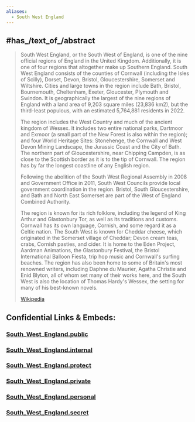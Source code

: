```yaml
---
aliases:
  - South West England
---
```


## #has_/text_of_/abstract 

> South West England, or the South West of England, is one of the nine official regions of England in the United Kingdom. Additionally, it is one of four regions that altogether make up Southern England. South West England consists of the counties of Cornwall (including the Isles of Scilly), Dorset, Devon, Bristol, Gloucestershire, Somerset and Wiltshire. Cities and large towns in the region include Bath, Bristol, Bournemouth, Cheltenham, Exeter, Gloucester, Plymouth and Swindon. It is geographically the largest of the nine regions of England with a land area of 9,203 square miles (23,836 km2), but the third-least populous, with an estimated 5,764,881 residents in 2022. 
>
> The region includes the West Country and much of the ancient kingdom of Wessex. It includes two entire national parks, Dartmoor and Exmoor (a small part of the New Forest is also within the region); and four World Heritage Sites: Stonehenge, the Cornwall and West Devon Mining Landscape, the Jurassic Coast and the City of Bath.  The northern part of Gloucestershire, near Chipping Campden, is as close to the Scottish border as it is to the tip of Cornwall.  The region has by far the longest coastline of any English region.
>
> Following the abolition of the South West Regional Assembly in 2008 and Government Office in 2011, South West Councils provide local government coordination in the region. Bristol, South Gloucestershire, and Bath and North East Somerset are part of the West of England Combined Authority.
>
> The region is known for its rich folklore, including the legend of King Arthur and Glastonbury Tor, as well as its traditions and customs.  Cornwall has its own language, Cornish, and some regard it as a Celtic nation.  The South West is known for Cheddar cheese, which originated in the Somerset village of Cheddar; Devon cream teas, crabs, Cornish pasties, and cider. It is home to the Eden Project, Aardman Animations, the Glastonbury Festival, the Bristol International Balloon Fiesta, trip hop music and Cornwall's surfing beaches. The region has also been home to some of Britain's most renowned writers, including Daphne du Maurier, Agatha Christie and Enid Blyton, all of whom set many of their works here, and the South West is also the location of Thomas Hardy's Wessex, the setting for many of his best-known novels.
>
> [Wikipedia](https://en.wikipedia.org/wiki/South%20West%20England)






## Confidential Links & Embeds: 

### [South_West_England.public](/_public/\Earth\Continent\Europe\Europe~North\UK\England\Regions~EnglandSouth_West_England.public.md) 

### [South_West_England.internal](/_internal/\Earth\Continent\Europe\Europe~North\UK\England\Regions~EnglandSouth_West_England.internal.md) 

### [South_West_England.protect](/_protect/\Earth\Continent\Europe\Europe~North\UK\England\Regions~EnglandSouth_West_England.protect.md) 

### [South_West_England.private](/_private/\Earth\Continent\Europe\Europe~North\UK\England\Regions~EnglandSouth_West_England.private.md) 

### [South_West_England.personal](/_personal/\Earth\Continent\Europe\Europe~North\UK\England\Regions~EnglandSouth_West_England.personal.md) 

### [South_West_England.secret](/_secret/\Earth\Continent\Europe\Europe~North\UK\England\Regions~EnglandSouth_West_England.secret.md)

